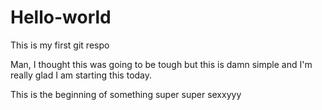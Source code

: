 # Hello-world
This is my first git respo

Man, I thought this was going to be tough but this is damn simple and I'm really glad I am starting this today.

This is the beginning of something super super sexxyyy
